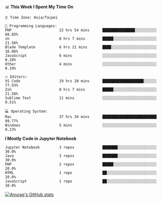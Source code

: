 <!--### Hi there 👋-->

<!--
**treevel/treevel** is a ✨ _special_ ✨ repository because its `README.md` (this file) appears on your GitHub profile.

Here are some ideas to get you started:

- 🔭 I’m currently working on ...
- 🌱 I’m currently learning ...
- 👯 I’m looking to collaborate on ...
- 🤔 I’m looking for help with ...
- 💬 Ask me about ...
- 📫 How to reach me: ...
- 😄 Pronouns: ...
- ⚡ Fun fact: ...
-->

<!--START_SECTION:waka-->
📊 **This Week I Spent My Time On** 

```text
⌚︎ Time Zone: Asia/Taipei

💬 Programming Languages: 
PHP                      22 hrs 54 mins      ███████████████░░░░░░░░░░   60.85% 
sh                       8 hrs 7 mins        █████░░░░░░░░░░░░░░░░░░░░   21.56% 
Blade Template           6 hrs 21 mins       ████░░░░░░░░░░░░░░░░░░░░░   16.86% 
JavaScript               6 mins              ░░░░░░░░░░░░░░░░░░░░░░░░░   0.28% 
Other                    4 mins              ░░░░░░░░░░░░░░░░░░░░░░░░░   0.19%

🔥 Editors: 
VS Code                  29 hrs 20 mins      ███████████████████░░░░░░   77.93% 
Zsh                      8 hrs 7 mins        █████░░░░░░░░░░░░░░░░░░░░   21.56% 
Sublime Text             11 mins             ░░░░░░░░░░░░░░░░░░░░░░░░░   0.51%

💻 Operating System: 
Mac                      37 hrs 34 mins      █████████████████████████   99.77% 
Windows                  5 mins              ░░░░░░░░░░░░░░░░░░░░░░░░░   0.23%

```

**I Mostly Code in Jupyter Notebook** 

```text
Jupyter Notebook         3 repos             ███████░░░░░░░░░░░░░░░░░░   30.0% 
Java                     3 repos             ███████░░░░░░░░░░░░░░░░░░   30.0% 
PHP                      2 repos             █████░░░░░░░░░░░░░░░░░░░░   20.0% 
HTML                     1 repo              ██░░░░░░░░░░░░░░░░░░░░░░░   10.0% 
JavaScript               1 repo              ██░░░░░░░░░░░░░░░░░░░░░░░   10.0%

```



<!--END_SECTION:waka-->

<!-- GitHub Stats Card-->
[![Anurag's GitHub stats](https://github-readme-stats.vercel.app/api?username=treevel&show_icons=true&theme=monokai&count_private=true)](https://github.com/anuraghazra/github-readme-stats)
